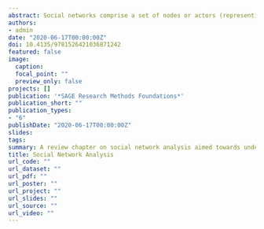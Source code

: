 ```yaml
---
abstract: Social networks comprise a set of nodes or actors (representing, e.g., individuals, groups, organisations) that are pairwise connected by edges or ties (representing, e.g., relationships, interactions, communication). The social systems arising exhibit patterns of interest, and social network analysis is the study of how and why these patterns emerge, sustain, and evolve. Of primary interest is thus to understand and describe the social processes that support the observed structure. These processes are founded in theories about network representation and theories about observed social phenomena. The benefit from network conceptualisation is thus obtained by outlining the association and distinction between these theories. This entry serves as an introduction to fundamental network concepts and analytical approaches, their potential for studying social phenomena, and a description of why they are central to theoretical constructs. This entry also provides a short introduction to statistical network modelling for cross-sectional and longitudinal network data.
authors:
- admin
date: "2020-06-17T00:00:00Z"
doi: 10.4135/9781526421036871242
featured: false
image:
  caption: 
  focal_point: ""
  preview_only: false
projects: []
publication: '*SAGE Research Methods Foundations*'
publication_short: ""
publication_types:
- "6"
publishDate: "2020-06-17T00:00:00Z"
slides: 
tags:
summary: A review chapter on social network analysis aimed towards undergraduate students.
title: Social Network Analysis
url_code: ""
url_dataset: ""
url_pdf: ""
url_poster: ""
url_project: ""
url_slides: ""
url_source: ""
url_video: ""
---
```

